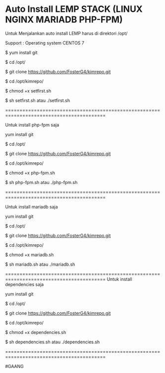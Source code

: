 # Auto Install LEMP STACK (LINUX NGINX MARIADB PHP-FPM)
Untuk Menjalankan auto install LEMP
harus di direktori /opt/

Support :
Operating system CENTOS 7



$ yum install git

$ cd /opt/

$ git clone https://github.com/FosterG4/kimrepo.git

$ cd /opt/kimrepo/

$ chmod +x setfirst.sh

$ sh setfirst.sh atau ./setfirst.sh

=========================================================================================

Untuk install php-fpm saja

 yum install git

$ cd /opt/

$ git clone https://github.com/FosterG4/kimrepo.git

$ cd /opt/kimrepo/

$ chmod +x php-fpm.sh

$ sh php-fpm.sh atau ./php-fpm.sh

=========================================================================================

Untuk install mariadb saja

 yum install git

$ cd /opt/

$ git clone https://github.com/FosterG4/kimrepo.git

$ cd /opt/kimrepo/

$ chmod +x mariadb.sh

$ sh mariadb.sh atau ./mariadb.sh

=========================================================================================
Untuk install dependencies saja

 yum install git

$ cd /opt/

$ git clone https://github.com/FosterG4/kimrepo.git

$ cd /opt/kimrepo/

$ chmod +x dependencies.sh

$ sh dependencies.sh atau ./dependencies.sh

=========================================================================================

#GAANG
